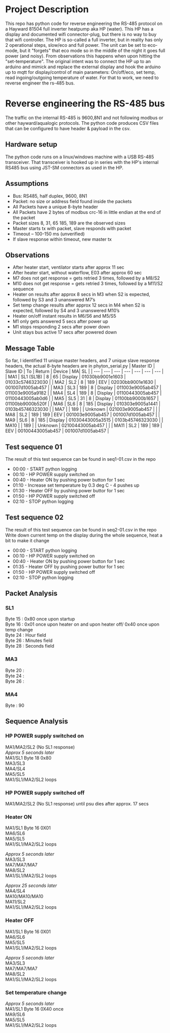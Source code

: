 # Project Description
This repo has python code for reverse engineering the RS-485 protocol on a Hayward 81504 full inverter heatpump aka HP (water).
This HP has a display and documented wifi connector-plug, but there is no way to buy that wifi controller.
The HP is so-called a full inverter, but in reality has only 2 operational steps, slow/eco and full power.
The unit can be set to eco-mode, but it "forgets" that eco mode so in the middle of the night it goes full power (and noisy). From observations this happens when upon hitting the "set-temperature".
The original intent was to connect the HP up to an arduino and mimick and replace the external display and hook the arduino up to mqtt for display/control of main parameters: On/off/eco, set temp, read ingoing/outgoing temperature of water.
For that to work, we need to reverse engineer the rs-485 bus.
# Reverse engineering the RS-485 bus
The traffic on the internal RS-485 is 9600,8N1 and not following modbus or other hayward/aqualogic protocols.
The python code produces CSV files that can be configured to have header & payload in the csv.
## Hardware setup
The python code runs on a linux/windows machine with a USB RS-485 transceiver. That transceiver is hooked up in series with the HP's internal RS485 bus using JST-SM connectors as used in the HP. 
## Assumptions
- Bus: RS485, half duplex, 9600, 8N1
- Packet: no size or address field found inside the packets
- All Packets have a unique 8-byte header
- All Packets have 2 bytes of modbus crc-16 in little endian at the end of the packet
- Packet sizes 8, 31, 65 185, 189 are the observed sizes 
- Master starts tx with packet, slave responds with packet
- Timeout – 100-150 ms (unverified)
- If slave response within timeout, new master tx
## Observations
- After heater start, ventilator starts after approx 11 sec
- After heater start, without waterflow, E03 after approx 60 sec
- M7 does not get response = gets retried 3 times, followed by a M8/S2 
- M10 does not get response = gets retried 3 times, followed by a M11/S2 sequence
- Heater on results after approx 8 secs in M3 when S2 is expected, followed by S3 and 3 unanswered M7’s
- Set temp change results after approx 12 secs in M4 when S2 is expected, followed by S4 and 3 unanswered M10’s
- Heater on/off instant results in M6/S6 and M5/S5
- M1 only gets answered 5 secs after power up
- M1 stops responding 2 secs after power down
- Unit stays bus active 17 secs after powered down
## Message Table
So far, I identified 11 unique master headers, and 7 unique slave response headers, the actual 8-byte headers are in phyton_serial.py 
| Master ID | Slave ID  | To | Return | Device | MA| SL | 
| --- | --- | --- | --- | --- | --- | --- | 
| MA1  | SL1 (SL1B) | 8   | 65  | Display | 01030bb9001e1603 | 01033c5746323030 | 
| MA2  | SL2        | 8   | 189 | EEV     | 02030bb9001e1630 | 001007d1005ab457 |
| MA3  | SL3        | 189 | 8   | Display | 011003e9005ab457 | 011003e9005a9182 |
| MA4  | SL4        | 189 | 8   | Display | 01100443005ab457 | 01100443005ab0d6 | 
| MA5  | SL5        | 31  | 8   | Display | 01100bb9000b1657 | 01100bb9000b520f |
| MA6  | SL6        | 8   | 185 | Display | 010303e9005a1441 | 0103b45746323030 | 
| MA7  |            | 189 |     | Unknown | 021003e9005ab457 | |
| MA8  | SL2        | 189 | 189 | EEV     | 001003e9005ab457 | 001007d1005ab457 | 
| MA9  | SL6        | 8   | 185 | Display | 01030443005a3515 | 0103b45746323030 |
| MA10 |            | 189 |     | Unknown | 02100443005ab457 | |
| MA11 | SL2        | 189 | 189 | EEV     | 00100443005ab457 | 001007d1005ab457 | 
## Test sequence 01
The result of this test sequence can be found in seq1-01.csv in the repo
- 00:00 - START python logging
- 00:10 - HP POWER supply switched on
- 00:40 - Heater ON by pushing power button for 1 sec
- 01:10 - Increase set temperature by 0.3 deg C - 4 pushes up
- 01:30 - Heater OFF by pushing power buttor for 1 sec
- 01:50 - HP POWER supply switched off
- 02:10 - STOP python logging
## Test sequence 02
The result of this test sequence can be found in seq2-01.csv in the repo  
Write down current temp on the display during the whole sequence, heat a bit to make it change  
- 00:00 - START python logging
- 00:10 - HP POWER supply switched on
- 00:40 - Heater ON by pushing power button for 1 sec
- 01:35 - Heater OFF by pushing power buttor for 1 sec
- 01:50 - HP POWER supply switched off
- 02:10 - STOP python logging
## Packet Analysis
### SL1
Byte 15 : 0x80 once upon startup  
Byte 16 : 0x01 once upon heater on and upon heater off/ 0x40 once upon temp change  
Byte 24 : Hour field  
Byte 26 : Minutes field  
Byte 28 : Seconds field  
### MA3
Byte 20 :  
Byte 24 :  
Byte 26 :
### MA4 
Byte : 90  
## Sequence Analysis
### HP POWER supply switched on
MA1/MA2/SL2 (No SL1 response)  
*Approx 5 seconds later*  
MA1/SL1 Byte 18 0x80   
MA3/SL3  
MA4/SL4  
MA5/SL5  
MA1/SL1/MA2/SL2 loops 
### HP POWER supply switched off
MA1/MA2/SL2 (No SL1 response) until psu dies after approx. 17 secs
### Heater ON
MA1/SL1 Byte 16 0X01  
MA6/SL6  
MA5/SL5   
MA1/SL1/MA2/SL2 loops  

*Approx 5 seconds later*  
MA3/SL3  
MA7/MA7/MA7  
MA8/SL2  
MA1/SL1/MA2/SL2 loops  

*Approx 25 seconds later*  
MA4/SL4  
MA10/MA10/MA10  
MA11/SL2  
MA1/SL1/MA2/SL2 loops  
### Heater OFF
MA1/SL1 Byte 16 0X01  
MA6/SL6  
MA5/SL5   
MA1/SL1/MA2/SL2 loops  

*Approx 5 seconds later*  
MA3/SL3  
MA7/MA7/MA7  
MA8/SL2  
MA1/SL1/MA2/SL2 loops  

### Set temperature change
*Approx 5 seconds later*  
MA1/SL1 Byte 16 0X40 once  
MA9/SL6   
MA5/SL5  
MA1/SL1/MA2/SL2 loops 
